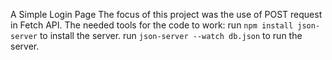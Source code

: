 A Simple Login Page
  The focus of this project was the use of POST request in Fetch API.
The needed tools for the code to work:
     run <code>npm install json-server</code> to install the server.
     run <code>json-server --watch db.json</code> to run the server.
  
  

